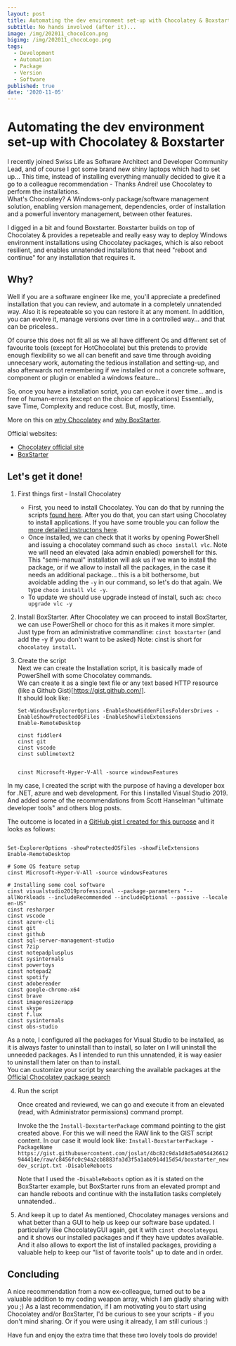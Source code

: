 ```yaml
---
layout: post
title: Automating the dev environment set-up with Chocolatey & Boxstarter
subtitle: No hands involved (after it)...
image: /img/202011_chocoIcon.png
bigimg: /img/202011_chocoLogo.png
tags:
  - Development
  - Automation
  - Package
  - Version
  - Software 
published: true
date: '2020-11-05'
---
```

# Automating the dev environment set-up with Chocolatey & Boxstarter   
   
I recently joined Swiss Life as Software Architect and Developer Community Lead, and of course I got some brand new shiny laptops which had to set up... 
This time, instead of installing everything manually decided to give it a go to a colleague recommendation - Thanks Andrei! use Chocolatey to perform the installations.   
What's Chocolatey? A Windows-only package/software management solution, enabling version management, dependencies, order of installation and a powerful inventory management, between other features.   

I digged in a bit and found Boxstarter. Boxstarter builds on top of Chocolatey & provides a repeteable and really easy way to deploy Windows environment installations using Chocolatey packages, which is also reboot resilient, and enables unnatended installations that need "reboot and continue" for any installation that requires it.   
   

## Why?   
Well if you are a software engineer like me, you'll appreciate a predefined installation that you can review, and automate in a completely unnatended way. Also it is repeateable so you  can restore it at any moment. In addition, you can evolve it, manage versions over time in a controlled way... and that can be priceless..   

Of course this does not fit all as we all have different Os and different set of favourite tools (except for HotChocolate) but this pretends to provide enough flexibility so we all can benefit and  save time through avoiding unnecesary work, automating the tedious installation and setting-up, and also afterwards not remembering if we installed or not a concrete software, component or plugin or enabled a windows feature...   

So, once you have a installation script, you can evolve it over time... and is free of human-errors (except on the choice of applications)
Essentially, save Time, Complexity and reduce cost. But, mostly, time.   

More on this on [why Chocolatey](https://chocolatey.org/why-chocolatey) and [why BoxStarter](https://boxstarter.org/WhyBoxstarter).      
   
Official websites:  
- [Chocolatey official site](https://chocolatey.org/)  
- [BoxStarter](https://boxstarter.org/)  
   

## Let's get it done!   
1.  First things first - Install Chocolatey  
    - First, you need to install Chocolatey. You can do that by running the scripts [found here](https://chocolatey.org/install). After you do that, you can start using Chocolatey to install applications. If you have some trouble you can follow the [more detailed instructons here](https://chocolatey.org/docs/development-environment-setup).    
    - Once installed, we can check that it works by opening PowerShell and issuing a chocolatey command such as `choco install vlc`. Note we will need an elevated (aka admin enabled) powershell for this. This "semi-manual" installation will ask us if we wan to install the package, or if we allow to install all the packages, in the case it needs an additional package... this is a bit bothersome, but avoidable adding the `-y` in our command, so let's do that again. We type  `choco install vlc -y`.   
    - To update we should use upgrade instead of install, such as:  `choco upgrade vlc -y`

2.  Install BoxStarter. 
    After Chocolatey we can proceed to install BoxStarter, we can use PowerShell or choco for this as it makes it more simpler. Just type from an administrative commandline:  `cinst boxstarter`  (and add the -y if you don't want to be asked)
    Note: cinst is short for `chocolatey install`.  
   
3.  Create the script   
    Next we can create the Installation script, it is basically made of PowerShell with some Chocolatey commands.   
    We can create it as a single text file or any text based HTTP resource (like a Github Gist)[https://gist.github.com/].   
    It should look like:  

    ```
    Set-WindowsExplorerOptions -EnableShowHiddenFilesFoldersDrives -EnableShowProtectedOSFiles -EnableShowFileExtensions
    Enable-RemoteDesktop
    
    cinst fiddler4
    cinst git
    cinst vscode
    cinst sublimetext2
    

    cinst Microsoft-Hyper-V-All -source windowsFeatures
    ```

  In my case, I created the script with the purpose of having a developer box for .NET, azure and web development. For this I installed Visual Studio 2019. And added some of the  recommendations from Scott Hanselman "ultimate developer tools" and others blog posts.   

  The outcome is located in a [GitHub gist I created for this purpose](https://gist.github.com/joslat/4bc82c9da1d8d5a0054426612944414e) and it looks as follows:   
  ```

  Set-ExplorerOptions -showProtectedOSFiles -showFileExtensions
  Enable-RemoteDesktop

  # Some OS feature setup
  cinst Microsoft-Hyper-V-All -source windowsFeatures

  # Installing some cool software
  cinst visualstudio2019professional --package-parameters "--allWorkloads --includeRecommended --includeOptional --passive --locale en-US"
  cinst resharper
  cinst vscode
  cinst azure-cli
  cinst git
  cinst github
  cinst sql-server-management-studio
  cinst 7zip
  cinst notepadplusplus
  cinst sysinternals
  cinst powertoys
  cinst notepad2
  cinst spotify
  cinst adobereader
  cinst google-chrome-x64
  cinst brave
  cinst imageresizerapp
  cinst skype
  cinst f.lux 
  cinst sysinternals
  cinst obs-studio
  ```    

As a note, I configured all the packages for Visual Studio to be installed, as it is always faster to uninstall than to install, so later on I will uninstall the unneeded packages. As I intended to run this unnatended, it is way easier to uninstall them later on than to install.   
You can customize your script by searching the available packages at the [Official Chocolatey package search](https://chocolatey.org/packages)


4. Run the script  

   Once created and reviewed, we can go and execute it from an elevated (read, with Administrator permissions) command prompt. 

   Invoke the the `Install-BoxstarterPackage` command pointing to the gist created above. For this we will need the RAW link to the GIST script content. In our case it would look like:  `Install-BoxstarterPackage -PackageName https://gist.githubusercontent.com/joslat/4bc82c9da1d8d5a0054426612944414e/raw/c8456fc0c94a2cb8883fa3d3f5a1abb914d15d54/boxstarter_newdev_script.txt -DisableReboots`  

   Note that I used the `-DisableReboots`  option as it is stated on the BoxStarter example, but BoxStarter runs from an elevated prompt and can handle reboots and continue with the installation tasks completely unnatended..


5. And keep it up to date!
   As mentioned, Chocolatey manages versions and what better than a GUI to help us keep our software base updated.
   I particularly like ChocolateyGUI again, get it with `cinst chocolateygui` and it shows our installed packages and if they have updates available.
   And it also allows to export the list of installed packages, providing a valuable help to keep our "list of favorite tools" up to date and in order.

## Concluding
A nice recommendation from a now ex-colleague, turned out to be a valuable addition to my coding weapon array, which I am gladly sharing with you ;)
As a last recommendation, if I am motivating you to start using Chocolatey and/or BoxStarter, I'd be curious to see your scripts - if you don't mind sharing. 
Or if you were using it already, I am still curious :)

Have fun and enjoy the extra time that these two lovely tools do provide!



 

